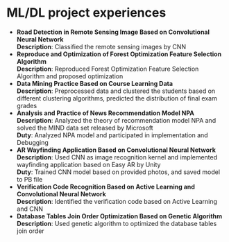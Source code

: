 # ML/DL project experiences    
- **Road Detection in Remote Sensing Image Based on Convolutional Neural Network**  
**Description**: Classified the remote sensing images by CNN  
- **Reproduce and Optimization of Forest Optimization Feature Selection Algorithm**  
**Description**: Reproduced Forest Optimization Feature Selection Algorithm and proposed optimization  
- **Data Mining Practice Based on Course Learning Data**  
**Description**: Preprocessed data and clustered the students based on different clustering algorithms, predicted the distribution of final exam grades 
- **Analysis and Practice of News Recommendation Model NPA**  
**Description**: Analyzed the theory of recommendation model NPA and solved the MIND data set released by Microsoft  
**Duty**: Analyzed NPA model and participated in implementation and Debugging  
- **AR Wayfinding Application Based on Convolutional Neural Network**   
**Description**: Used CNN as image recognition kernel and implemented wayfinding application based on Easy AR by Unity  
**Duty**: Trained CNN model based on provided photos, and saved model to PB file  
- **Verification Code Recognition Based on Active Learning and Convolutional Neural Network**  
**Description**: Identified the verification code based on Active Learning and CNN  
- **Database Tables Join Order Optimization Based on Genetic Algorithm**  
**Description**: Used genetic algorithm to optimized the database tables join order  
